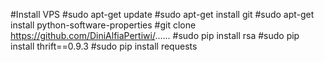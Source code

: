 #Install VPS
#sudo apt-get update
#sudo apt-get install git
#sudo apt-get install python-software-properties
#git clone https://github.com/DiniAlfiaPertiwi/......
#sudo pip install rsa
#sudo pip install thrift==0.9.3
#sudo pip install requests
